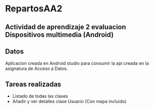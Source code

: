# RepartosAA2
## Actividad de aprendizaje 2 evaluacion Dispositivos multimedia (Android)

## Datos

Aplicacion creada en Android studio para consumir la api creada en la asignatura de Acceso a Datos.

## Tareas realizadas

- Listado de todas las clases
- Añadir y ver detalles clase Usuario (Con mapa incluido)
